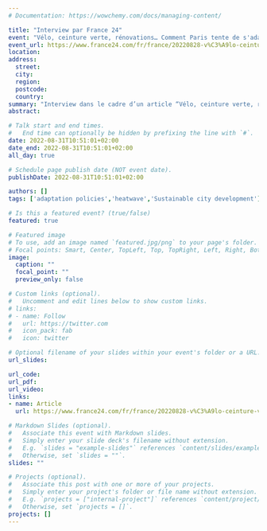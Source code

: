 ```yaml
---
# Documentation: https://wowchemy.com/docs/managing-content/

title: "Interview par France 24"
event: "Vélo, ceinture verte, rénovations… Comment Paris tente de s'adapter au dérèglement climatique"
event_url: https://www.france24.com/fr/france/20220828-v%C3%A9lo-ceinture-verte-r%C3%A9novations-comment-paris-tente-de-s-adapter-au-d%C3%A9r%C3%A8glement-climatique
location:
address:
  street:
  city:
  region:
  postcode:
  country:
summary: "Interview dans le cadre d’un article “Vélo, ceinture verte, rénovations… Comment Paris tente de s'adapter au dérèglement climatique“"
abstract:

# Talk start and end times.
#   End time can optionally be hidden by prefixing the line with `#`.
date: 2022-08-31T10:51:01+02:00
date_end: 2022-08-31T10:51:01+02:00
all_day: true

# Schedule page publish date (NOT event date).
publishDate: 2022-08-31T10:51:01+02:00

authors: []
tags: ['adaptation policies','heatwave','Sustainable city development']

# Is this a featured event? (true/false)
featured: true

# Featured image
# To use, add an image named `featured.jpg/png` to your page's folder. 
# Focal points: Smart, Center, TopLeft, Top, TopRight, Left, Right, BottomLeft, Bottom, BottomRight.
image:
  caption: ""
  focal_point: ""
  preview_only: false

# Custom links (optional).
#   Uncomment and edit lines below to show custom links.
# links:
# - name: Follow
#   url: https://twitter.com
#   icon_pack: fab
#   icon: twitter

# Optional filename of your slides within your event's folder or a URL.
url_slides:

url_code:
url_pdf:
url_video:
links:
- name: Article
  url: https://www.france24.com/fr/france/20220828-v%C3%A9lo-ceinture-verte-r%C3%A9novations-comment-paris-tente-de-s-adapter-au-d%C3%A9r%C3%A8glement-climatique

# Markdown Slides (optional).
#   Associate this event with Markdown slides.
#   Simply enter your slide deck's filename without extension.
#   E.g. `slides = "example-slides"` references `content/slides/example-slides.md`.
#   Otherwise, set `slides = ""`.
slides: ""

# Projects (optional).
#   Associate this post with one or more of your projects.
#   Simply enter your project's folder or file name without extension.
#   E.g. `projects = ["internal-project"]` references `content/project/deep-learning/index.md`.
#   Otherwise, set `projects = []`.
projects: []
---
```

